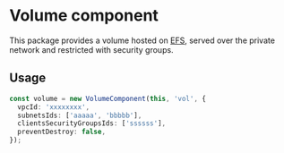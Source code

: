 # Volume component

This package provides a volume hosted on [EFS](https://aws.amazon.com/efs/),
served over the private network and restricted with security groups.

## Usage

```typescript
const volume = new VolumeComponent(this, 'vol', {
  vpcId: 'xxxxxxxx',
  subnetsIds: ['aaaaa', 'bbbbb'],
  clientsSecurityGroupsIds: ['ssssss'],
  preventDestroy: false,
});
```

